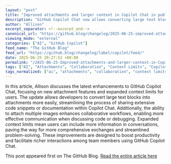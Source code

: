 ```yaml
---
layout: "post"
title: "Improved attachments and larger context in Copilot Chat in public preview"
description: "GitHub Copilot Chat now allows converting large text blocks into attachments, attaching multiple images, and boasts expanded context limits for improved collaboration."
author: "Allison"
excerpt_separator: <!--excerpt_end-->
canonical_url: "https://github.blog/changelog/2025-06-25-improved-attachments-and-larger-context-in-copilot-chat-in-public-preview"
viewing_mode: "external"
categories: ["AI", "GitHub Copilot"]
feed_name: "The GitHub Blog"
feed_url: "https://github.blog/changelog/label/copilot/feed/"
date: 2025-06-25 20:27:52 +00:00
permalink: "/2025-06-25-Improved-attachments-and-larger-context-in-Copilot-Chat-in-public-preview.html"
tags: ["AI", "Attachments", "Collaboration", "Context Limits", "Copilot Chat", "GitHub Copilot", "Image Support", "News"]
tags_normalized: ["ai", "attachments", "collaboration", "context limits", "copilot chat", "github copilot", "image support", "news"]
---
```


In this article, Allison discusses the latest enhancements to GitHub Copilot Chat, focusing on new attachment features and expanded context limits for users. <!--excerpt_end--> The update allows developers to convert large text blocks into attachments more easily, streamlining the process of sharing extensive code snippets or documentation within Copilot Chat. Additionally, the ability to attach multiple images enhances collaborative workflows, enabling more effective communication when discussing code or debugging. Expanded context limits mean users can include more information in conversations, paving the way for more comprehensive exchanges and streamlined problem-solving. These improvements are designed to boost productivity and facilitate richer interactions among team members using GitHub Copilot Chat.

This post appeared first on The GitHub Blog. [Read the entire article here](https://github.blog/changelog/2025-06-25-improved-attachments-and-larger-context-in-copilot-chat-in-public-preview)
